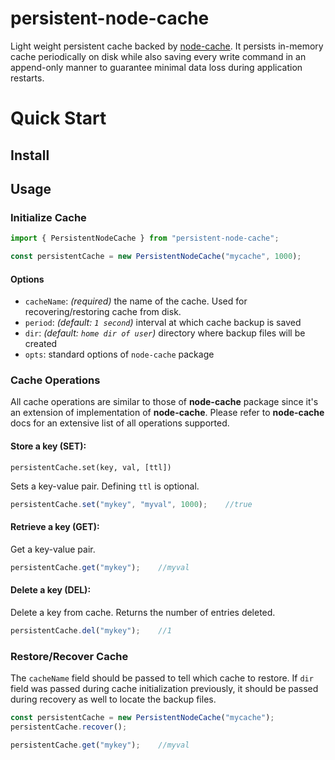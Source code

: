 # persistent-node-cache

Light weight persistent cache backed by [node-cache](https://github.com/node-cache/node-cache).
It persists in-memory cache periodically on disk while also saving every write command in an append-only manner
to guarantee minimal data loss during application restarts.

# Quick Start

## Install

## Usage

### Initialize Cache

```typescript
import { PersistentNodeCache } from "persistent-node-cache";

const persistentCache = new PersistentNodeCache("mycache", 1000);
```

#### Options

 - `cacheName`: *(required)* the name of the cache. Used for recovering/restoring cache from disk.
 - `period`: *(default: `1 second`)* interval at which cache backup is saved
 - `dir`: *(default: `home dir of user`)* directory where backup files will be created
 - `opts`: standard options of `node-cache` package


### Cache Operations

All cache operations are similar to those of **node-cache** package since it's an extension of implementation of **node-cache**.
Please refer to **node-cache** docs for an extensive list of all operations supported.

#### Store a key (SET):

`persistentCache.set(key, val, [ttl])`

Sets a key-value pair. Defining `ttl` is optional.

```typescript
persistentCache.set("mykey", "myval", 1000);    //true
```

#### Retrieve a key (GET):

Get a key-value pair.

```typescript
persistentCache.get("mykey");    //myval
```

#### Delete a key (DEL):

Delete a key from cache. Returns the number of entries deleted.

```typescript
persistentCache.del("mykey");    //1
```

### Restore/Recover Cache

The `cacheName` field should be passed to tell which cache to restore. If `dir` field was passed during cache initialization
previously, it should be passed during recovery as well to locate the backup files.

```typescript
const persistentCache = new PersistentNodeCache("mycache");
persistentCache.recover();

persistentCache.get("mykey");    //myval
```